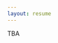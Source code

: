 ```yaml
---
layout: resume
---
```


TBA

<!--
## Currently

Current Position Description

## Education

`1990 - 1994`
__University Name__
Degree Awarded

`1995 - 1997`
__University Name__
Degree Awarded

## Awards

`2012`
Name of Award, Organization

## Publications
-->

<!-- A list is also available [online](https://scholar.google.co.uk/citations?user=LTOTl0YAAAAJ) -->
<!--

### Journals

`1994`
Article Title, Journal Title

`1994`
Article Title, Journal Title

### Books

`1994`
Book Title, Journal Title

`1994`
Book Title, Journal Title


## Presentations

`1994`
Presentation Title, Conference, <a href="https://MyWebsite.tld/presentation1">Link to Presentation</a>


## Occupation

`Current`
__Current Job Title__, Current Employer

- Task
- Task

`1994-1996`
__Current Job Title__, Current Employer

- Task
- Task
-->


<!-- ### Footer

Last updated: May 2013 -->
